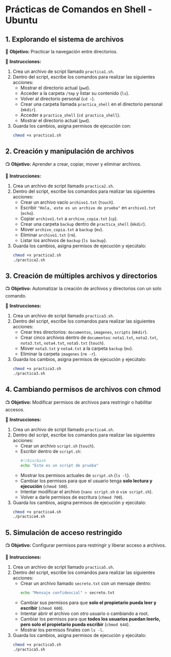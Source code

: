 # Prácticas de Comandos en Shell - Ubuntu

## **1. Explorando el sistema de archivos**  
📌 **Objetivo:** Practicar la navegación entre directorios.  

🔹 **Instrucciones:**  
1. Crea un archivo de script llamado `practica1.sh`.  
2. Dentro del script, escribe los comandos para realizar las siguientes acciones:  
   - Mostrar el directorio actual (`pwd`).  
   - Acceder a la carpeta `/tmp` y listar su contenido (`ls`).  
   - Volver al directorio personal (`cd ~`).  
   - Crear una carpeta llamada `practica_shell` en el directorio personal (`mkdir`).  
   - Acceder a `practica_shell` (`cd practica_shell`).  
   - Mostrar el directorio actual (`pwd`).  
3. Guarda los cambios, asigna permisos de ejecución con:  
   ```bash
   chmod +x practica1.sh

## **2. Creación y manipulación de archivos**  
📺 **Objetivo:** Aprender a crear, copiar, mover y eliminar archivos.  

🔹 **Instrucciones:**  
1. Crea un archivo de script llamado `practica2.sh`.  
2. Dentro del script, escribe los comandos para realizar las siguientes acciones:  
   - Crear un archivo vacío `archivo1.txt` (`touch`).  
   - Escribir `"Hola, este es un archivo de prueba"` en `archivo1.txt` (`echo`).  
   - Copiar `archivo1.txt` a `archivo_copia.txt` (`cp`).  
   - Crear una carpeta `backup` dentro de `practica_shell` (`mkdir`).  
   - Mover `archivo_copia.txt` a `backup` (`mv`).  
   - Eliminar `archivo1.txt` (`rm`).  
   - Listar los archivos de `backup` (`ls backup`).  
3. Guarda los cambios, asigna permisos de ejecución y ejecútalo:  
   ```bash
   chmod +x practica2.sh
   ./practica2.sh

## **3. Creación de múltiples archivos y directorios**  
📺 **Objetivo:** Automatizar la creación de archivos y directorios con un solo comando.  

🔹 **Instrucciones:**  
1. Crea un archivo de script llamado `practica3.sh`.  
2. Dentro del script, escribe los comandos para realizar las siguientes acciones:  
   - Crear tres directorios: `documentos`, `imagenes`, `scripts` (`mkdir`).  
   - Crear cinco archivos dentro de `documentos`: `nota1.txt`, `nota2.txt`, `nota3.txt`, `nota4.txt`, `nota5.txt` (`touch`).  
   - Mover `nota3.txt` y `nota4.txt` a la carpeta `backup` (`mv`).  
   - Eliminar la carpeta `imagenes` (`rm -r`).  
3. Guarda los cambios, asigna permisos de ejecución y ejecútalo:  
   ```bash
   chmod +x practica3.sh
   ./practica3.sh

## **4. Cambiando permisos de archivos con chmod**  
📺 **Objetivo:** Modificar permisos de archivos para restringir o habilitar accesos.  

🔹 **Instrucciones:**  
1. Crea un archivo de script llamado `practica4.sh`.  
2. Dentro del script, escribe los comandos para realizar las siguientes acciones:  
   - Crear un archivo `script.sh` (`touch`).  
   - Escribir dentro de `script.sh`:  
     ```bash
     #!/bin/bash
     echo "Este es un script de prueba"
     ```  
   - Mostrar los permisos actuales de `script.sh` (`ls -l`).  
   - Cambiar los permisos para que el usuario tenga **solo lectura y ejecución** (`chmod 500`).  
   - Intentar modificar el archivo (`nano script.sh` o `vim script.sh`).  
   - Volver a darle permisos de escritura (`chmod 700`).  
3. Guarda los cambios, asigna permisos de ejecución y ejecútalo:  
   ```bash
   chmod +x practica4.sh
   ./practica4.sh


## **5. Simulación de acceso restringido**  
📺 **Objetivo:** Configurar permisos para restringir y liberar acceso a archivos.  

🔹 **Instrucciones:**  
1. Crea un archivo de script llamado `practica5.sh`.  
2. Dentro del script, escribe los comandos para realizar las siguientes acciones:  
   - Crear un archivo llamado `secreto.txt` con un mensaje dentro:  
     ```bash
     echo "Mensaje confidencial" > secreto.txt
     ```  
   - Cambiar sus permisos para que **solo el propietario pueda leer y escribir** (`chmod 600`).  
   - Intentar abrir el archivo con otro usuario o cambiando a root.  
   - Cambiar los permisos para que **todos los usuarios puedan leerlo, pero solo el propietario pueda escribir** (`chmod 644`).  
   - Mostrar los permisos finales con `ls -l`.  
3. Guarda los cambios, asigna permisos de ejecución y ejecútalo:  
   ```bash
   chmod +x practica5.sh
   ./practica5.sh
